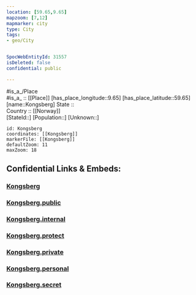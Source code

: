```yaml
---
location: [59.65,9.65] 
mapzoom: [7,12] 
mapmarker: city 
type: City
tags:
- geo/City


SpocWebEntityId: 31557
isDeleted: false
confidential: public

---
```

#is_a_/Place  
#is_a_ :: [[Place]] 
[has_place_longitude::9.65] 
[has_place_latitude::59.65] 
[name::Kongsberg] 
State ::  
Country :: [[Norway]]  
[StateId::] 
[Population::] 
[Unknown::] 


```leaflet
id: Kongsberg
coordinates: [[Kongsberg]] 
markerFile: [[Kongsberg]] 
defaultZoom: 11 
maxZoom: 18
```


## Confidential Links & Embeds: 

### [Kongsberg](/_Standards/Earth/Continent/Europe/Europe~North/Norway/Counties~Norway/Buskerud/City/Kongsberg.md) 

### [Kongsberg.public](/_public/Earth/Continent/Europe/Europe~North/Norway/Counties~Norway/Buskerud/City/Kongsberg.public.md) 

### [Kongsberg.internal](/_internal/Earth/Continent/Europe/Europe~North/Norway/Counties~Norway/Buskerud/City/Kongsberg.internal.md) 

### [Kongsberg.protect](/_protect/Earth/Continent/Europe/Europe~North/Norway/Counties~Norway/Buskerud/City/Kongsberg.protect.md) 

### [Kongsberg.private](/_private/Earth/Continent/Europe/Europe~North/Norway/Counties~Norway/Buskerud/City/Kongsberg.private.md) 

### [Kongsberg.personal](/_personal/Earth/Continent/Europe/Europe~North/Norway/Counties~Norway/Buskerud/City/Kongsberg.personal.md) 

### [Kongsberg.secret](/_secret/Earth/Continent/Europe/Europe~North/Norway/Counties~Norway/Buskerud/City/Kongsberg.secret.md)

